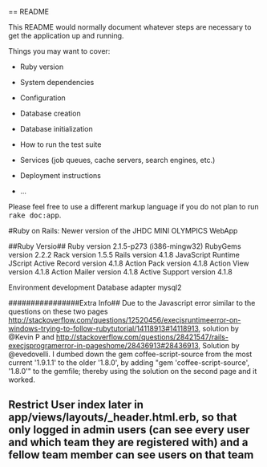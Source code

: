 == README

This README would normally document whatever steps are necessary to get the
application up and running.

Things you may want to cover:

* Ruby version

* System dependencies

* Configuration

* Database creation

* Database initialization

* How to run the test suite

* Services (job queues, cache servers, search engines, etc.)

* Deployment instructions

* ...


Please feel free to use a different markup language if you do not plan to run
<tt>rake doc:app</tt>.

#Ruby on Rails: Newer version of the JHDC MINI OLYMPICS WebApp

##Ruby Versio##
Ruby version	2.1.5-p273 (i386-mingw32)
RubyGems version	2.2.2
Rack version	1.5.5
Rails version	4.1.8
JavaScript Runtime	JScript
Active Record version	4.1.8
Action Pack version	4.1.8
Action View version	4.1.8
Action Mailer version	4.1.8
Active Support version	4.1.8

Environment	 development
Database adapter	mysql2



################Extra Info##
Due to the Javascript error similar to the questions on these two pages http://stackoverflow.com/questions/12520456/execjsruntimeerror-on-windows-trying-to-follow-rubytutorial/14118913#14118913, solution by @Kevin P and http://stackoverflow.com/questions/28421547/rails-execjsprogramerror-in-pageshome/28436913#28436913, Solution by @evedovelli. I dumbed down the gem coffee-script-source from the most current '1.9.1.1' to the older '1.8.0', by adding "gem 'coffee-script-source', '1.8.0'" to the gemfile; thereby using the solution on the second page and it worked.


## Restrict User index later in app/views/layouts/_header.html.erb, so that only logged in admin users (can see every user and which team they are registered with) and a fellow team member can see users on that team